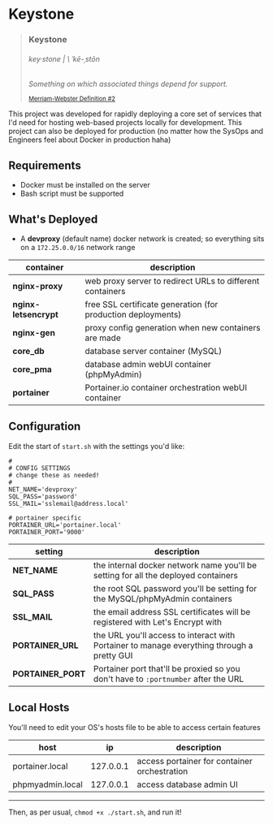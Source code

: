 # Keystone

> ### **Keystone**
> ###### key·​stone | \ ˈkē-ˌstōn
>
> _Something on which associated things depend for support._
>
> <sub>[Merriam-Webster Definition #2](https://www.merriam-webster.com/dictionary/keystone)</sub>
>

This project was developed for rapidly deploying a core set of services that I'd need for hosting web-based projects locally for development.
This project can also be deployed for production (no matter how the SysOps and Engineers feel about Docker in production haha)

## Requirements

* Docker must be installed on the server
* Bash script must be supported

## What's Deployed

* A **devproxy** (default name) docker network is created; so everything sits on a `172.25.0.0/16` network range

| container | description |
| --------- | ----------- |
| **nginx-proxy** | web proxy server to redirect URLs to different containers |
| **nginx-letsencrypt** | free SSL certificate generation (for production deployments) |
| **nginx-gen** | proxy config generation when new containers are made |
| **core_db** | database server container (MySQL) |
| **core_pma** | database admin webUI container (phpMyAdmin) |
| **portainer** | Portainer.io container orchestration webUI container |

## Configuration

Edit the start of `start.sh` with the settings you'd like:

```
#
# CONFIG SETTINGS
# change these as needed!
#
NET_NAME='devproxy'
SQL_PASS='password'
SSL_MAIL='sslemail@address.local'

# portainer specific
PORTAINER_URL='portainer.local'
PORTAINER_PORT='9000'
```

| setting | description |
| ------- | ----------- |
| **NET_NAME** | the internal docker network name you'll be setting for all the deployed containers |
| **SQL_PASS** | the root SQL password you'll be setting for the MySQL/phpMyAdmin containers |
| **SSL_MAIL** | the email address SSL certificates will be registered with Let's Encrypt with |
| **PORTAINER_URL** | the URL you'll access to interact with Portainer to manage everything through a pretty GUI |
| **PORTAINER_PORT** | Portainer port that'll be proxied so you don't have to `:portnumber` after the URL |

## Local Hosts

You'll need to edit your OS's hosts file to be able to access certain features

| host | ip | description |
| ---- | -- | ----------- |
| portainer.local | 127.0.0.1 | access portainer for container orchestration |
| phpmyadmin.local | 127.0.0.1 | access database admin UI |

- - - - -

Then, as per usual, `chmod +x ./start.sh`, and run it!
